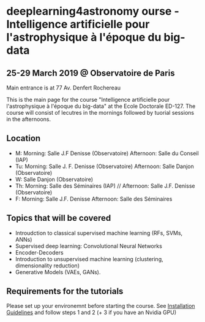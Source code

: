 # deeplearning4astronomy ourse -  Intelligence artificielle pour l'astrophysique à l'époque du big-data 

## 25-29 March 2019 @ Observatoire de Paris
Main entrance is at 77 Av. Denfert Rochereau 

This is the main page for the course "Intelligence artificielle pour l'astrophysique à l'époque du big-data" at the Ecole Doctorale ED-127. The course will consist of lecutres in the mornings followed by tuorial sessions in the afternoons.

## Location
- M: Morning: Salle J.F Denisse (Observatoire)
     Afternoon: Salle du Conseil (IAP) 
- Tu: Morning: Salle J. F. Denisse (Observatoire)
      Afternoon: Salle Danjon (Observatoire)
- W: Salle Danjon (Observatoire)
- Th: Morning: Salle des Séminaires (IAP) //
      Afternoon: Salle J.F. Denisse (Observatoire) 
- F: Morning: Salle J.F. Denisse 
     Afternoon: Salle des Séminaires 

## Topics that will be covered
- Introudction to classical supervised machine learning (RFs, SVMs, ANNs)
- Supervised deep learning: Convolutional Neural Networks
- Encoder-Decoders
- Introduction to unsupervised machine learning (clustering, dimensionality reduction)
- Generative Models (VAEs, GANs).

## Requirements for the tutorials
   Please set up your environemnt before starting the course.
   See [Installation Guidelines](https://github.com/aboucaud/deeplearning4astro_labs_2019) and follow steps 1 and 2 (+ 3 if you have an Nvidia GPU)
   

